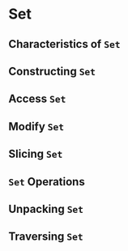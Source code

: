 # Set

## Characteristics of `Set`

## Constructing `Set`

## Access `Set`

## Modify `Set`

## Slicing `Set`

## `Set` Operations

## Unpacking `Set`

## Traversing `Set`